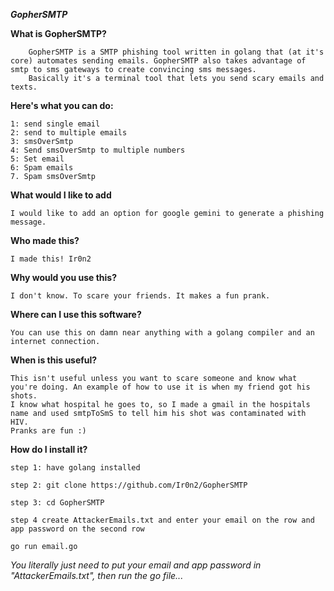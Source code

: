 ***GopherSMTP***

**What is GopherSMTP?**

		GopherSMTP is a SMTP phishing tool written in golang that (at it's core) automates sending emails. GopherSMTP also takes advantage of smtp to sms gateways to create convincing sms messages.
		Basically it's a terminal tool that lets you send scary emails and texts. 

**Here's what you can do:**

	1: send single email
	2: send to multiple emails 
	3: smsOverSmtp
	4: Send smsOverSmtp to multiple numbers
	5: Set email
	6: Spam emails
	7. Spam smsOverSmtp

**What would I like to add**

	I would like to add an option for google gemini to generate a phishing message.

**Who made this?**

	I made this! Ir0n2

**Why would you use this?**

	I don't know. To scare your friends. It makes a fun prank.

**Where can I use this software?**

	You can use this on damn near anything with a golang compiler and an internet connection.

**When is this useful?**

	This isn't useful unless you want to scare someone and know what you're doing. An example of how to use it is when my friend got his shots. 	
	I know what hospital he goes to, so I made a gmail in the hospitals name and used smtpToSmS to tell him his shot was contaminated with HIV.
	Pranks are fun :)

**How do I install it?**

`step 1: have golang installed`

`step 2: git clone https://github.com/Ir0n2/GopherSMTP`

`step 3: cd GopherSMTP`

`step 4 create AttackerEmails.txt and enter your email on the row and app password on the second row`

`go run email.go`

*You literally just need to put your email and app password in "AttackerEmails.txt", then run the go file...*

